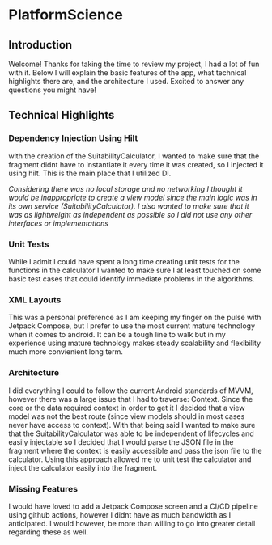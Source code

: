# PlatformScience

## Introduction
Welcome! Thanks for taking the time to review my project, I had a lot of fun with it. 
Below I will explain the basic features of the app, what technical highlights there are, and the architecture I used. Excited to answer any questions you might have!

## Technical Highlights
### Dependency Injection Using Hilt
with the creation of the SuitabilityCalculator, I wanted to make sure that the fragment didnt have to instantiate it every time it was created, so I injected it using hilt. This is the main place that I utilized DI. 

_Considering there was no local storage and no networking I thought it would be inappropriate to create a view model since the main logic was in its own service (SuitabilityCalculator). I also wanted to make sure that it was as 
lightweight as independent as possible so I did not use any other interfaces or implementations_

### Unit Tests
While I admit I could have spent a long time creating unit tests for the functions in the calculator I wanted to make sure I at least touched on some basic test cases that could identify immediate problems in the algorithms.

### XML Layouts
This was a personal preference as I am keeping my finger on the pulse with Jetpack Compose, but I prefer to use the most current mature technology when it comes to android. It can be a tough 
line to walk but in my experience using mature technology makes steady scalability and flexibility much more convienient long term. 

### Architecture
I did everything I could to follow the current Android standards of MVVM, however there was a large issue that I had to traverse: Context. Since the core or the data required context in order to get it I decided that a view model was not the best route (since view models should in most cases never have access to context). With that being said I wanted to make sure that the SuitabilityCalculator was able to be independent of lifecycles and easily injectable so I decided that I would parse the JSON file in the fragment where the context is easily accessible and pass the json file to the calculator. Using this approach allowed me to unit test the calculator and inject the calculator easily into the fragment.

### Missing Features
I would have loved to add a Jetpack Compose screen and a CI/CD pipeline using github actions, however I didnt have as much bandwidth as I anticipated. I would however, be more than willing to go into greater detail regarding these as well.
